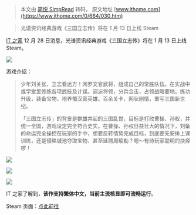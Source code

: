 > 本文由 [简悦 SimpRead](http://ksria.com/simpread/) 转码， 原文地址 [www.ithome.com](https://www.ithome.com/0/664/030.htm)

> 光谱资讯经典游戏《三国立志传》将在 1 月 13 日上线 Steam

[IT 之家](https://www.ithome.com/) 12 月 28 日消息，光谱资讯经典游戏《三国立志传》将在 1 月 13 日上线 Steam。

![](https://img.ithome.com/newsuploadfiles/2022/12/e9ae00d0-ff8d-42f5-ac5a-8ecea8d810a0.jpg?x-bce-process=image/format,f_auto)

游戏介绍：

> 少年刘关张，立志看远方！网罗文官武将，组成自己的常胜队伍。在实战中或学堂里修练各项武技及计谋。调派将领，分兵合击，占领战略要地。练功升级，装备宝物，培养蜀汉真英雄。百余关卡，网状剧情，重写三国新世纪。
> 
> 「三国立志传」的背景是群雄并起的三国乱世，目标是打败曹操、孙权，并统一全国，游戏设定完全符合史实。在曹操、孙权日益壮大的情况下，刘备的命运完全操控在玩家的手中，想要反转情势完成目标，到底要先安排上课训练，还是侵略城池夺取宝物、甚至延聘周瑜勒？嗯～有待玩家聪明的抉择啰！

![](https://img.ithome.com/newsuploadfiles/2022/12/d447edbd-8d96-43f4-8813-c9125ae0420e.jpg?x-bce-process=image/format,f_auto)

![](https://img.ithome.com/newsuploadfiles/2022/12/62e49e40-19cc-4cf9-a088-295bdc9a85d5.jpg?x-bce-process=image/format,f_auto)

![](https://img.ithome.com/newsuploadfiles/2022/12/34219a57-b4a4-4275-926c-e4c232889646.jpg?x-bce-process=image/format,f_auto)

IT 之家了解到，**该作支持繁体中文，当前主流核显即可流畅运行**。

Steam 页面：[点此前往](https://store.steampowered.com/app/2261090/_/)